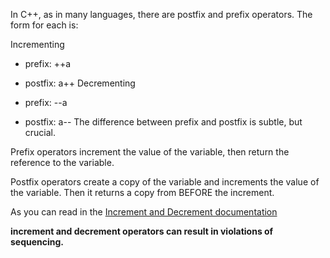 In C++, as in many languages, there are postfix and prefix operators.
The form for each is:

Incrementing

* prefix: ++a
* postfix: a++
Decrementing

* prefix: --a
* postfix: a--
The difference between prefix and postfix is subtle, but crucial.

Prefix operators increment the value of the variable, then return the reference to the variable.

Postfix operators create a copy of the variable and increments the value of the variable. Then it returns a copy from BEFORE the increment.

As you can read in the [Increment and Decrement documentation](https://en.cppreference.com/w/cpp/language/operator_incdec)

**increment and decrement operators can result in violations of sequencing.**
